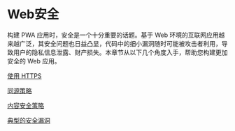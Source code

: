 # Web安全

构建 PWA 应用时，安全是一个十分重要的话题。基于 Web 环境的互联网应用越来越广泛，其安全问题也日益凸显，代码中的细小漏洞随时可能被攻击者利用，导致用户的隐私信息泄露、财产损失。本章节从以下几个角度入手，帮助您构建更加安全的 Web 应用。

[使用 HTTPS](./01-web-security-https.md)

[同源策略](./02-same-origin-policy.md)

[内容安全策略](./03-content-security-policy.md)

[典型的安全漏洞](./04-typical-web-attack.md)